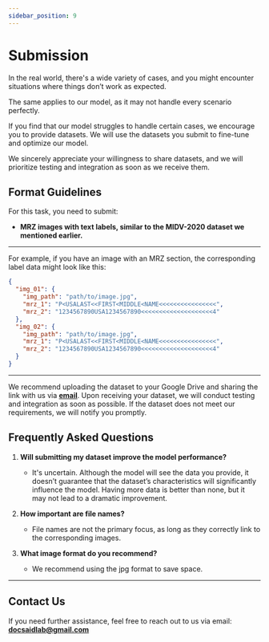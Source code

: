 ```yaml
---
sidebar_position: 9
---
```


# Submission

In the real world, there's a wide variety of cases, and you might encounter situations where things don’t work as expected.

The same applies to our model, as it may not handle every scenario perfectly.

If you find that our model struggles to handle certain cases, we encourage you to provide datasets. We will use the datasets you submit to fine-tune and optimize our model.

We sincerely appreciate your willingness to share datasets, and we will prioritize testing and integration as soon as we receive them.

## Format Guidelines

For this task, you need to submit:

- **MRZ images with text labels, similar to the MIDV-2020 dataset we mentioned earlier.**

---

For example, if you have an image with an MRZ section, the corresponding label data might look like this:

```json
{
  "img_01": {
    "img_path": "path/to/image.jpg",
    "mrz_1": "P<USALAST<<FIRST<MIDDLE<NAME<<<<<<<<<<<<<<<<",
    "mrz_2": "1234567890USA1234567890<<<<<<<<<<<<<<<<<<<<4"
  },
  "img_02": {
    "img_path": "path/to/image.jpg",
    "mrz_1": "P<USALAST<<FIRST<MIDDLE<NAME<<<<<<<<<<<<<<<<",
    "mrz_2": "1234567890USA1234567890<<<<<<<<<<<<<<<<<<<<4"
  }
}
```

---

We recommend uploading the dataset to your Google Drive and sharing the link with us via [**email**](#contact-us). Upon receiving your dataset, we will conduct testing and integration as soon as possible. If the dataset does not meet our requirements, we will notify you promptly.

## Frequently Asked Questions

1. **Will submitting my dataset improve the model performance?**

   - It's uncertain. Although the model will see the data you provide, it doesn’t guarantee that the dataset’s characteristics will significantly influence the model. Having more data is better than none, but it may not lead to a dramatic improvement.

2. **How important are file names?**

   - File names are not the primary focus, as long as they correctly link to the corresponding images.

3. **What image format do you recommend?**
   - We recommend using the jpg format to save space.

---

## Contact Us

If you need further assistance, feel free to reach out to us via email: **docsaidlab@gmail.com**
